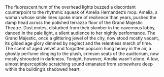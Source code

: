 The fluorescent hum of the overhead lights buzzed a discordant counterpoint to the rhythmic squeak of Amelia Hernandez’s mop.  Amelia, a woman whose smile lines spoke more of resilience than years, pushed the damp head across the polished terrazzo floor of the Grand Majestic Theatre.  Dust motes, disturbed from their slumber in the cavernous lobby, danced in the pale light, a silent audience to her nightly performance.  The Grand Majestic, once a glittering jewel of the city, now stood mostly vacant, its gilded age glory dimmed by neglect and the relentless march of time.  The scent of aged velvet and forgotten popcorn hung heavy in the air, a ghostly perfume clinging to the plush, crimson seats of the auditorium, now mostly shrouded in darkness. Tonight, however, Amelia wasn’t alone.  A low, almost imperceptible scratching sound emanated from somewhere deep within the building’s shadowed heart.
